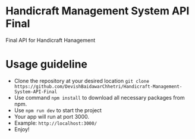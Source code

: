 # Handicraft Management System API Final
Final API for Handicraft Hanagement

# Usage guideline

- Clone the repository at your desired location `git clone https://github.com/DevishBaidawarChhetri/Handicraft-Management-System-API-Final`
- Use command `npm install` to download all necessary packages from npm.
- Use `npm run dev` to start the project
- Your app will run at port 3000.
- Example: `http://localhost:3000/`
- Enjoy!
